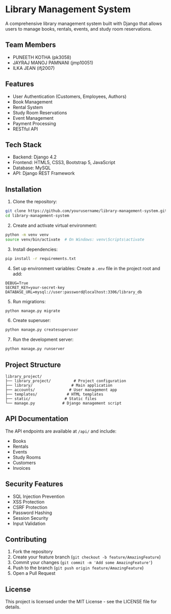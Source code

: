 # Library Management System

A comprehensive library management system built with Django that allows users to manage books, rentals, events, and study room reservations.

## Team Members
- PUNEETH KOTHA (pk3058)
- JAYRAJ MANOJ PAMNANI (jmp10051)
- ILKA JEAN (ifj2007)

## Features

- User Authentication (Customers, Employees, Authors)
- Book Management
- Rental System
- Study Room Reservations
- Event Management
- Payment Processing
- RESTful API

## Tech Stack

- Backend: Django 4.2
- Frontend: HTML5, CSS3, Bootstrap 5, JavaScript
- Database: MySQL
- API: Django REST Framework

## Installation

1. Clone the repository:
```bash
git clone https://github.com/yourusername/library-management-system.git
cd library-management-system
```

2. Create and activate virtual environment:
```bash
python -m venv venv
source venv/bin/activate  # On Windows: venv\Scripts\activate
```

3. Install dependencies:
```bash
pip install -r requirements.txt
```

4. Set up environment variables:
Create a `.env` file in the project root and add:
```
DEBUG=True
SECRET_KEY=your-secret-key
DATABASE_URL=mysql://user:password@localhost:3306/library_db
```

5. Run migrations:
```bash
python manage.py migrate
```

6. Create superuser:
```bash
python manage.py createsuperuser
```

7. Run the development server:
```bash
python manage.py runserver
```

## Project Structure

```
library_project/
├── library_project/          # Project configuration
├── library/                 # Main application
├── accounts/               # User management app
├── templates/             # HTML templates
├── static/               # Static files
└── manage.py            # Django management script
```

## API Documentation

The API endpoints are available at `/api/` and include:
- Books
- Rentals
- Events
- Study Rooms
- Customers
- Invoices

## Security Features

- SQL Injection Prevention
- XSS Protection
- CSRF Protection
- Password Hashing
- Session Security
- Input Validation

## Contributing

1. Fork the repository
2. Create your feature branch (`git checkout -b feature/AmazingFeature`)
3. Commit your changes (`git commit -m 'Add some AmazingFeature'`)
4. Push to the branch (`git push origin feature/AmazingFeature`)
5. Open a Pull Request

## License

This project is licensed under the MIT License - see the LICENSE file for details.
